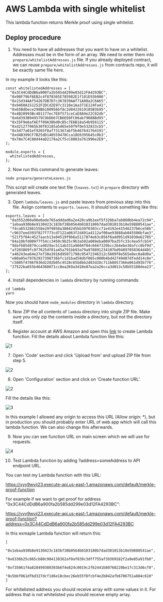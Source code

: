 # AWS Lambda with single whitelist

This lambda function returns Merkle proof using single whitelist.

## Deploy procedure

1. You need to have all addresses that you want to have on a whitelist. Addresses must be in the form of an array. We need to enter them into `prepare/whitelistAddresses.js` file. If you already deployed contract, we can reuse `prepare/whitelistAddresses.js` from contracts repo, it will be exactly same file here.

In my example it looks like this:
```
const whitelistedAddresses = [
  "0x3C44CdDdB6a900fa2b585dd299e03d12FA4293BC",
  "0x90F79bf6EB2c4f870365E785982E1f101E93b906",
  "0x15d34AAf54267DB7D7c367839AAf71A00a2C6A65",
  "0x9460A151252F2DCd2E97c3110e1Aa371E124Fa41",
  "0x65BdDece298B6108956bf8c2d0422619105B3b95",
  "0x4B20993Bc481177ec7E8f571ceCaE8A9e22C02db",
  "0x6d393B949579C9bD667CB6EE0FC06ab79088Bd95",
  "0x35F9e6afAEff89A38bd0cB5c7E6B18a54b956115",
  "0xd21277065b30f83185a5d65e50f9f0e532833cb5",
  "0x3d77a01ef9265f8af731367abf5b467641764191",
  "0xd4B399CF7B25dD140559470Cca18E6395645c0b3",
  "0x78e7C4C88d44aD2178a2Cf5cC8883a761996e2E9",
];

module.exports = {
  whitelistedAddresses,
};
```

2. Now run this command to generate leaves:

`node prepare/generateLeaves.js`

This script will create one text file (`leaves.txt`) in `prepare` directory with generated leaves.

3. Open `lambda/leaves.js` and paste leaves from previous step into this file. Asiign contents to `exports.leaves`. It should look something like this:
```
exports.leaves = [
  "8a3552d60a98e0ade765adddad0a2e420ca9b1eef5f326ba7ab860bb4ea72c94",
  "1ebaa930b8e9130423c183bf38b0564b0103180b7dad301013b18e59880541ae",
  "f4ca8532861558e29f9858a3804245bb30f0303cc71e4192e41546237b6ce58b",
  "c9637eed393f827f773cd7122a063f2d491a4112af00ae93888ab045506bfae3",
  "521f5f04c4527aacb13a94519f9b6a5117874e63c856f6add951d91030e62705",
  "04a10bfd00977f54cc3450c9b25c9b3a502a089eba0097ba35fc33c4ea5fcb54",
  "9daf685d879ccad029ac511ab331a9604f04c6667329bcc264ebe38afcc8bf9d",
  "af203869fc8f7625df01a45a791bb93a79a978891234107bd94897058364d401",
  "a46243ea64e27ef38e3916d95071798c95472346312c5609f8e565e0ec0a8d9a",
  "e80a05e79762927398736bfc1d1bad58dbf065c000b4bd42749487dfedd14c8e",
  "c5805f4786f036d2202b05c4528c65b8bb2d83d28c711b8657366e061d93b776",
  "27522ba655b464368071cc8ea269a3d10e87ea2a26cca3d013c58b55180dea23",
];
```

4. Install dependencies in `lambda` directory by running commands:
```
cd lambda
yarn
```

Now you should have `node_modules` directory in `lambda` directory.

5. Now ZIP the all contents of `lambda` directory into single ZIP file. Make sure you only zip the contents inside a directory, but not the directory itself.

6. Register account at AWS Amazon and open this [link](https://us-east-1.console.aws.amazon.com/lambda/home?region=us-east-1#/create/function) to create Lambda function. Fill the details about Lambda function like this:

![1](https://user-images.githubusercontent.com/24723870/168178920-043ae6d8-ea4e-46f1-b8e2-62e98865d302.png)

7. Open 'Code' section and click 'Upload from' and upload ZIP file from step 5.

![2](https://user-images.githubusercontent.com/24723870/161564237-2baf344e-2eff-4735-909a-e7ee8a637af0.png)

8. Open 'Configuration' section and click on 'Create function URL'. 

![2](https://user-images.githubusercontent.com/24723870/168179059-97b98685-9c53-4e29-bc7a-a354ede47eb4.png)

Fill the details like this:

![3](https://user-images.githubusercontent.com/24723870/168179079-cd4d0696-a957-45d6-b990-737cda29415f.png)

In this example I allowed any origin to access this URL (Allow origin: *), but in production you should probably enter URL of web app which will call this lambda function. We can also change this afterwards.

9. Now you can see function URL on main screen which we will use for requests.

![4](https://user-images.githubusercontent.com/24723870/168179139-65748462-7086-4a90-bcb6-7499b071d94e.png)

10. Test Lambda function by adding ?address=someAddress to API endpoint URL.

You can test my Lambda function with this URL:

https://vyy9wvji23.execute-api.us-east-1.amazonaws.com/default/merkle-proof-function

For example if we want to get proof for address "0x3C44CdDdB6a900fa2b585dd299e03d12FA4293BC":

https://vyy9wvji23.execute-api.us-east-1.amazonaws.com/default/merkle-proof-function?address=0x3C44CdDdB6a900fa2b585dd299e03d12FA4293BC

In this exmaple Lambda function will return this:
```
[
    "0x1ebaa930b8e9130423c183bf38b0564b0103180b7dad301013b18e59880541ae",
    "0x6336b25c865cb80c984138362af0af839c3dff755af39369182f2a9e85a91fb0",
    "0xf35061f4a828499380303b6f4e824c0019c2f62441b80768220be1fc313d6cf0",
    "0x5bbf061dfbd327dcf1d6e18cbec26eb55f8fcbf4e2b042afb6706751a884c610"
]
```

For whitelisted address you should receive array with some values in it.
For address that is not whitelisted you should receive empty array.
